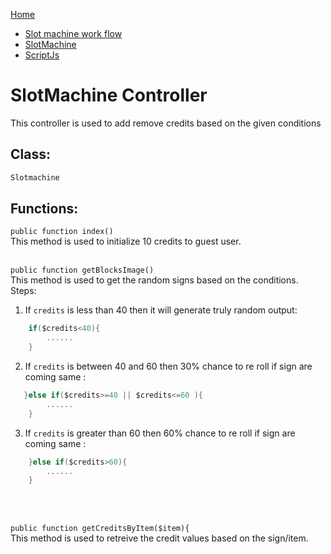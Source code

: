 [Home](../../README.md)
- [Slot machine work flow](Slotemachine-Work-Flow.md)
- [SlotMachine](Slotmachine.md)
- [ScriptJs](scriptjs.md)

# SlotMachine Controller


This controller is used to add remove credits based on the given conditions

## Class:
```swift
Slotmachine
```

## Functions:

`public function index()` 
<br/>
This method is used to initialize 10 credits to guest user.
<br/><br/> 


`public function getBlocksImage()` 
<br/>
This method is used to get the random signs based on the conditions.
Steps:

1. If `credits` is less than 40 then it will generate truly random output:
```swift
    if($credits<40){
        ......
    }
```
2. If `credits` is between 40 and 60 then 30% chance to re roll if sign are coming same :
```swift
   }else if($credits>=40 || $credits<=60 ){
        ......
    }
```

3. If `credits` is greater than 60 then 60% chance to re roll if sign are coming same :
```swift
    }else if($credits>60){
        ......
    }
```
<br/><br/>

`public function getCreditsByItem($item){` 
<br/>
This method is used to retreive the credit values based on the sign/item.
<br/><br/> 
 
